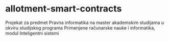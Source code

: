 # allotment-smart-contracts
Projekat za predmet Pravna informatika na master akademskim studijama u okviru studijskog programa Primenjene računarske nauke i informatika, modul Inteligentni sistemi
